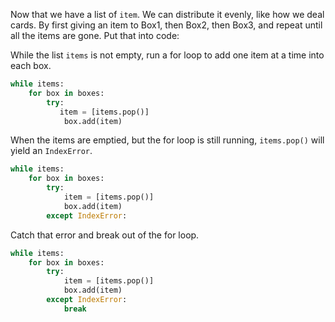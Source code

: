 <!--title={Repack Boxes: Redistribute items}-->

<!--badges={Python:25,Software Engineering:16,Tinkerer:12}-->

<!--concepts={While Loops, For Loops, Indexing Lists}-->

Now that we have a list of `item`. We can distribute it evenly, like how we deal cards. By first giving an item to Box1, then Box2, then Box3, and repeat until all the items are gone. Put that into code:

While the list `items` is not empty,  run a for loop to add one item at a time into each box. 

```python
while items:
    for box in boxes:
        try:
           item = [items.pop()]
            box.add(item)
```

When the items are emptied, but the for loop is still running, `items.pop()` will yield an `IndexError`. 

```python
while items:
    for box in boxes:
        try:
            item = [items.pop()]
            box.add(item)
        except IndexError:
```

Catch that error and break out of the for loop.

```python
while items:
    for box in boxes:
        try:
            item = [items.pop()]
            box.add(item)
        except IndexError:
        	break
```

